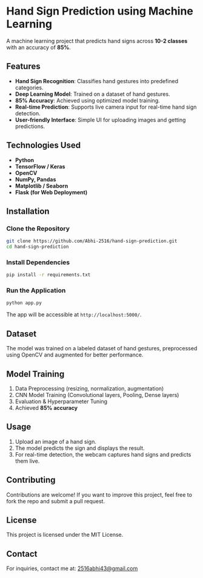 # Hand Sign Prediction using Machine Learning

A machine learning project that predicts hand signs across **10-2 classes** with an accuracy of **85%**.

## Features
- **Hand Sign Recognition**: Classifies hand gestures into predefined categories.
- **Deep Learning Model**: Trained on a dataset of hand gestures.
- **85% Accuracy**: Achieved using optimized model training.
- **Real-time Prediction**: Supports live camera input for real-time hand sign detection.
- **User-friendly Interface**: Simple UI for uploading images and getting predictions.

## Technologies Used
- **Python**
- **TensorFlow / Keras**
- **OpenCV**
- **NumPy, Pandas**
- **Matplotlib / Seaborn**
- **Flask (for Web Deployment)**

## Installation

### Clone the Repository
```sh
git clone https://github.com/Abhi-2516/hand-sign-prediction.git
cd hand-sign-prediction
```

### Install Dependencies
```sh
pip install -r requirements.txt
```

### Run the Application
```sh
python app.py
```
The app will be accessible at `http://localhost:5000/`.

## Dataset
The model was trained on a labeled dataset of hand gestures, preprocessed using OpenCV and augmented for better performance.

## Model Training
1. Data Preprocessing (resizing, normalization, augmentation)
2. CNN Model Training (Convolutional layers, Pooling, Dense layers)
3. Evaluation & Hyperparameter Tuning
4. Achieved **85% accuracy**

## Usage
1. Upload an image of a hand sign.
2. The model predicts the sign and displays the result.
3. For real-time detection, the webcam captures hand signs and predicts them live.

## Contributing
Contributions are welcome! If you want to improve this project, feel free to fork the repo and submit a pull request.

## License
This project is licensed under the MIT License.

## Contact
For inquiries, contact me at: [2516abhi43@gmail.com](mailto:2516abhi43@gmail.com)

